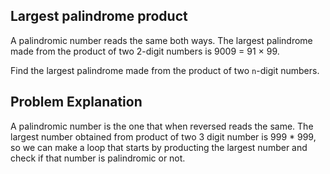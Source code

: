 ## Largest palindrome product

A palindromic number reads the same both ways. The largest palindrome made
from the product of two 2-digit numbers is 9009 = 91 × 99.

Find the largest palindrome made from the product of two `n`-digit numbers.

## Problem Explanation

A palindromic number is the one that when reversed reads the same.
The largest number obtained from product of two 3 digit number
is 999 \* 999, so we can make a loop that starts by producting
the largest number and check if that number is palindromic or not.

